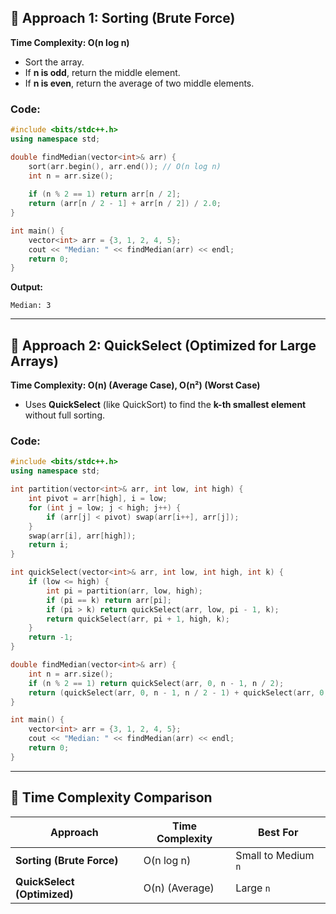 ## **🔹 Approach 1: Sorting (Brute Force)**
**Time Complexity: O(n log n)**  
- Sort the array.  
- If **n is odd**, return the middle element.  
- If **n is even**, return the average of two middle elements.  

### **Code:**
```cpp
#include <bits/stdc++.h>
using namespace std;

double findMedian(vector<int>& arr) {
    sort(arr.begin(), arr.end()); // O(n log n)
    int n = arr.size();
    
    if (n % 2 == 1) return arr[n / 2]; 
    return (arr[n / 2 - 1] + arr[n / 2]) / 2.0;
}

int main() {
    vector<int> arr = {3, 1, 2, 4, 5};
    cout << "Median: " << findMedian(arr) << endl;
    return 0;
}
```
**Output:**  
```
Median: 3
```

---

## **🔹 Approach 2: QuickSelect (Optimized for Large Arrays)**
**Time Complexity: O(n) (Average Case), O(n²) (Worst Case)**  
- Uses **QuickSelect** (like QuickSort) to find the **k-th smallest element** without full sorting.  

### **Code:**
```cpp
#include <bits/stdc++.h>
using namespace std;

int partition(vector<int>& arr, int low, int high) {
    int pivot = arr[high], i = low;
    for (int j = low; j < high; j++) {
        if (arr[j] < pivot) swap(arr[i++], arr[j]);
    }
    swap(arr[i], arr[high]);
    return i;
}

int quickSelect(vector<int>& arr, int low, int high, int k) {
    if (low <= high) {
        int pi = partition(arr, low, high);
        if (pi == k) return arr[pi]; 
        if (pi > k) return quickSelect(arr, low, pi - 1, k);
        return quickSelect(arr, pi + 1, high, k);
    }
    return -1;
}

double findMedian(vector<int>& arr) {
    int n = arr.size();
    if (n % 2 == 1) return quickSelect(arr, 0, n - 1, n / 2);
    return (quickSelect(arr, 0, n - 1, n / 2 - 1) + quickSelect(arr, 0, n - 1, n / 2)) / 2.0;
}

int main() {
    vector<int> arr = {3, 1, 2, 4, 5};
    cout << "Median: " << findMedian(arr) << endl;
    return 0;
}
```

---

## **🔹 Time Complexity Comparison**
| **Approach**  | **Time Complexity** | **Best For** |
|--------------|--------------------|--------------|
| **Sorting (Brute Force)** | O(n log n) | Small to Medium `n` |
| **QuickSelect (Optimized)** | O(n) (Average) | Large `n` |

